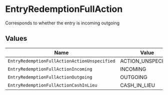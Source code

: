# EntryRedemptionFullAction

Corresponds to whether the entry is incoming outgoing


## Values

| Name                                         | Value                                        |
| -------------------------------------------- | -------------------------------------------- |
| `EntryRedemptionFullActionActionUnspecified` | ACTION_UNSPECIFIED                           |
| `EntryRedemptionFullActionIncoming`          | INCOMING                                     |
| `EntryRedemptionFullActionOutgoing`          | OUTGOING                                     |
| `EntryRedemptionFullActionCashInLieu`        | CASH_IN_LIEU                                 |